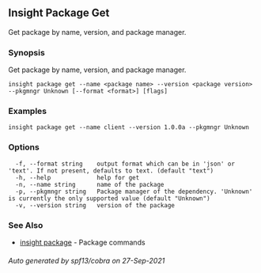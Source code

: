 ## Insight Package Get

Get package by name, version, and package manager.

### Synopsis

Get package by name, version, and package manager.

```
insight package get --name <package name> --version <package version> --pkgmngr Unknown [--format <format>] [flags]
```

### Examples

```
insight package get --name client --version 1.0.0a --pkgmngr Unknown
```

### Options

```
  -f, --format string    output format which can be in 'json' or 'text'. If not present, defaults to text. (default "text")
  -h, --help             help for get
  -n, --name string      name of the package
  -p, --pkgmngr string   Package manager of the dependency. 'Unknown' is currently the only supported value (default "Unknown")
  -v, --version string   version of the package
```

### See Also

* [insight package](insight_package.md)	 - Package commands

###### Auto generated by spf13/cobra on 27-Sep-2021
